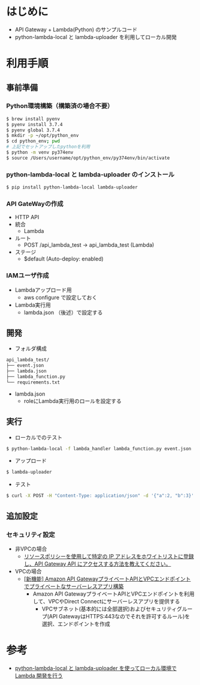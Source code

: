 # はじめに
* API Gateway + Lambda(Python) のサンプルコード
* python-lambda-local と lambda-uploader を利用してローカル開発

# 利用手順
## 事前準備
### Python環境構築（構築済の場合不要）

```bash
$ brew install pyenv 
$ pyenv install 3.7.4 
$ pyenv global 3.7.4 
$ mkdir -p ~/opt/python_env 
$ cd python_env; pwd 
# 上記でセットアップしたpythonを利用
$ python -m venv py374env 
$ source /Users/username/opt/python_env/py374env/bin/activate 
```

### python-lambda-local と lambda-uploader のインストール

```bash
$ pip install python-lambda-local lambda-uploader
```

### API GateWayの作成
* HTTP API
* 統合
    * Lambda
* ルート
    * POST /api_lambda_test → api_lambda_test (Lambda)
* ステージ
    * $default (Auto-deploy: enabled)

### IAMユーザ作成
* Lambdaアップロード用
  * aws configure で設定しておく
* Lambda実行用
  * lambda.json （後述）で設定する

## 開発
* フォルダ構成

```bash
api_lambda_test/
├── event.json
├── lambda.json
├── lambda_function.py
└── requirements.txt
```

* lambda.json
  * roleにLambda実行用のロールを設定する

## 実行
* ローカルでのテスト

```bash
$ python-lambda-local -f lambda_handler lambda_function.py event.json
```

* アップロード

```bash
$ lambda-uploader
```

* テスト

```bash
$ curl -X POST -H "Content-Type: application/json" -d '{"a":2, "b":3}' https://<MY_URL>/api_lambda_test
```

## 追加設定
### セキュリティ設定
* 非VPCの場合
    * [リソースポリシーを使用して特定の IP アドレスをホワイトリストに登録し、API Gateway API にアクセスする方法を教えてください。](https://aws.amazon.com/jp/premiumsupport/knowledge-center/api-gateway-resource-policy-whitelist/)
* VPCの場合
  * [[新機能] Amazon API GatewayプライベートAPIとVPCエンドポイントでプライベートなサーバーレスアプリ構築](https://dev.classmethod.jp/articles/apigateway-supports-vpc-endpoint/)
    * Amazon API GatewayプライベートAPIとVPCエンドポイントを利用して、VPCやDirect Connectにサーバーレスアプリを提供する
      * VPCサブネット(基本的には全部選択)およびセキュリティグループ(API GatewayはHTTPS:443なのでそれを許可するルール)を選択、エンドポイントを作成

# 参考
* [python-lambda-local と lambda-uploader を使ってローカル環境で Lambda 開発を行う](https://sig9.hatenablog.com/entry/2020/02/08/000000)
